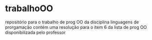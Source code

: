 # trabalhoOO
repositório para o trabalho de prog OO da disciplina linguagens de prorgamação
contém uma resolução para o item 6 da lista de prog OO disponibilizada pelo professor


